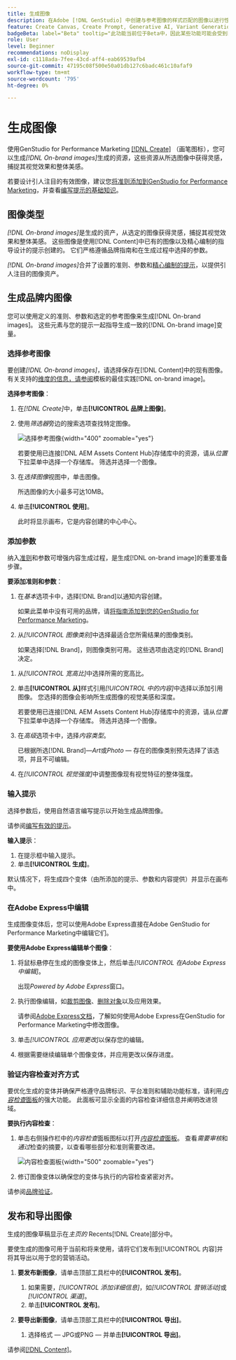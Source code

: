 ```yaml
---
title: 生成图像
description: 在Adobe [!DNL GenStudio] 中创建与参考图像的样式匹配的图像以进行性能营销。
feature: Create Canvas, Create Prompt, Generative AI, Variant Generation, Content Generation
badgeBeta: label="Beta" tooltip="此功能当前位于Beta中，因此某些功能可能会受到限制或发生更改。"
role: User
level: Beginner
recommendations: noDisplay
exl-id: c1118ada-7fee-43cd-aff4-eab69539afb4
source-git-commit: 47195c08f500e50a01db127c6badc461c10afaf9
workflow-type: tm+mt
source-wordcount: '795'
ht-degree: 0%

---
```


# 生成图像

使用GenStudio for Performance Marketing [[!DNL Create]](/help/user-guide/create/overview.md) （画笔图标），您可以生成&#x200B;_[!DNL On-brand images]_&#x200B;生成的资源，这些资源从所选图像中获得灵感，捕捉其视觉效果和整体美感。<!-- [two types of images](#image-types) using GenStudio for Performance Marketing [[!DNL Create]](/help/user-guide/create/overview.md) (paintbrush icon)—_[!DNL On-brand images]_ and _[!DNL Similar images]_. -->

若要设计引人注目的有效图像，建议您[将准则添加到GenStudio for Performance Marketing](/help/user-guide/guidelines/add-guidelines.md)，并查看[编写提示的基础知识](/help/user-guide/effective-prompts.md)。

## 图像类型

_[!DNL On-brand images]_&#x200B;是生成的资产，从选定的图像获得灵感，捕捉其视觉效果和整体美感。 这些图像是使用[!DNL Content]中已有的图像以及精心编制的指导设计的提示创建的。 它们严格遵循品牌指南和在生成过程中选择的参数。

_[!DNL On-brand images]_<!-- and _[!DNL Similar images]_ -->合并了设置的准则、参数和[精心编制的提示](/help/user-guide/effective-prompts.md)，以提供引人注目的图像资产。

<!-- * _[!DNL Similar images]_—Image assets created with strong similarity to an existing selected image available in [!DNL Content]. When generating similar images, GenStudio for Performance Marketing redesigns the selected image, giving slight variations on the content to provide variety and nuance. -->

## 生成品牌内图像

您可以使用定义的准则、参数和选定的参考图像来生成[!DNL On-brand images]。 这些元素与您的提示一起指导生成一致的[!DNL On-brand image]变量。

### 选择参考图像

要创建&#x200B;_[!DNL On-brand images]_，请选择保存在[!DNL Content]中的现有图像。 有关支持的[维度的信息，请参阅](/help/user-guide/content/best-practices-for-templates.md#follow-channel-specific-template-guidelines)模板的最佳实践[!DNL on-brand image]。

**选择参考图像**：

1. 在&#x200B;_[!DNL Create]_&#x200B;中，单击&#x200B;**[!UICONTROL 品牌上图像]**。
1. 使用&#x200B;_筛选器_&#x200B;旁边的搜索选项查找特定图像。

   ![选择参考图像](/help/assets/select-img.png){width="400" zoomable="yes"}

   若要使用已连接[!DNL AEM Assets Content Hub]存储库中的资源，请从&#x200B;_位置_&#x200B;下拉菜单中选择一个存储库。 筛选并选择一个图像。

1. 在&#x200B;_选择图像_&#x200B;视图中，单击图像。

   所选图像的大小最多可达10MB。

1. 单击&#x200B;**[!UICONTROL 使用]**。

   此时将显示画布，它是内容创建的中心中心。

### 添加参数

纳入[准则](/help/user-guide/guidelines/overview.md)和参数可增强内容生成过程，是生成[!DNL on-brand image]的重要准备步骤。

**要添加准则和参数**：

1. 在&#x200B;_基本_&#x200B;选项卡中，选择[!DNL Brand]以通知内容创建。

   如果此菜单中没有可用的品牌，请[将指南添加到您的GenStudio for Performance Marketing](/help/user-guide/guidelines/add-guidelines.md)。

1. 从&#x200B;_[!UICONTROL 图像类别]_&#x200B;中选择最适合您所需结果的图像类别。

   如果选择[!DNL Brand]，则图像类别可用。 这些选项由选定的[!DNL Brand]决定。

<!-- 1. _(Optional)_ Select a custom model from _[!UICONTROL Model]_.

   Models are available if you access to [custom models in Firefly](https://adobedx.slack.com/archives/CMF1JGMLY/p1743534402774569). The _Models_ list will be blank if you do not have access. -->

1. 从&#x200B;_[!UICONTROL 宽高比]_&#x200B;中选择所需的宽高比。
1. 单击&#x200B;**[!UICONTROL 从]**&#x200B;样式引用&#x200B;_[!UICONTROL 中的内容]_&#x200B;中选择以添加引用图像。 您选择的图像会影响所生成图像的视觉美感和深度。

   若要使用已连接[!DNL AEM Assets Content Hub]存储库中的资源，请从&#x200B;_位置_&#x200B;下拉菜单中选择一个存储库。 筛选并选择一个图像。

1. 在&#x200B;_高级_&#x200B;选项卡中，选择&#x200B;_内容类型_。

   已根据所选[!DNL Brand]—_Art_&#x200B;或&#x200B;_Photo_ — 存在的图像类别预先选择了该选项，并且不可编辑。

1. 在&#x200B;_[!UICONTROL 视觉强度]_&#x200B;中调整图像现有视觉特征的整体强度。

### 输入提示

选择参数后，使用自然语言编写提示以开始生成品牌图像。

请参阅[编写有效的提示](/help/user-guide/effective-prompts.md)。

**输入提示**：

1. 在提示框中输入提示。
1. 单击&#x200B;**[!UICONTROL 生成]**。

默认情况下，将生成四个变体（由所添加的提示、参数和内容提供）并显示在画布中。

### 在Adobe Express中编辑

生成图像变体后，您可以使用Adobe Express直接在Adobe GenStudio for Performance Marketing中编辑它们。

**要使用Adobe Express编辑单个图像**：

1. 将鼠标悬停在生成的图像变体上，然后单击&#x200B;_[!UICONTROL 在Adobe Express中编辑]_。

   出现&#x200B;_Powered by Adobe Express_&#x200B;窗口。

1. 执行图像编辑，如[裁剪图像](https://helpx.adobe.com/express/create-and-edit-images/edit-images/crop-images.html)、[删除对象](https://helpx.adobe.com/express/create-and-edit-images/create-and-modify-with-generative-ai/remove-objects-generative-fill.html)以及应用效果。

   请参阅[Adobe Express文档](https://helpx.adobe.com/express/user-guide.html)，了解如何使用Adobe Express在GenStudio for Performance Marketing中修改图像。

1. 单击&#x200B;_[!UICONTROL 应用更改]_&#x200B;以保存您的编辑。
1. 根据需要继续编辑单个图像变体，并应用更改以保存进度。

### 验证内容检查对齐方式

要优化生成的变体并确保严格遵守品牌标识、平台准则和辅助功能标准，请利用&#x200B;[_内容检查_&#x200B;面板](/help/user-guide/guidelines/brand-validation.md#content-check-panel)的强大功能。 此面板可显示全面的内容检查详细信息并阐明改进领域。

**要执行内容检查**：

1. 单击右侧操作栏中的&#x200B;_内容检查_&#x200B;面板图标以打开&#x200B;[_内容检查_&#x200B;面板](/help/user-guide/guidelines/brand-validation.md#content-check-panel)。 查看&#x200B;*需要审核*&#x200B;和&#x200B;*通过*&#x200B;检查的摘要，以查看哪些部分和准则需要改进。

   ![_内容检查_&#x200B;面板](/help/assets/content-check-img.png){width="500" zoomable="yes"}

1. 修订图像变体以确保您的变体与执行的内容检查紧密对齐。

请参阅[品牌验证](/help/user-guide/guidelines/brand-validation.md)。

<!-- ## Generate Similar images

You can quickly generate images similar to a selected image within [!DNL Content] from the [!DNL Create] home.

**To create _[!DNL Similar images]_**:

1. In _[!DNL Create]_, click **[!UICONTROL Similar images]**.
1. Use the search option, adjacent to _Filter_, to find a specific image.

   To use assets from a connected [!DNL AEM Assets Content Hub] repository, choose a repository from the _Location_ drop-down menu. Filter and select one image.

1. In the _Select image_ view, click on an image.
1. Click **[!UICONTROL Use]**.

   The Canvas, which serves as the central hub for content creation, is displayed. Four image variations similar to the original selected image appear.

   ![Generate similar images](/help/assets/generate-similar.png){width="400" zoomable="yes"} -->

## 发布和导出图像

生成的图像草稿显示在&#x200B;_主页的_ Recents[!DNL Create]部分中。

要使生成的图像可用于当前和将来使用，请将它们发布到[!UICONTROL 内容]并将其导出以用于您的营销活动。

1. **要发布新图像**，请单击顶部工具栏中的&#x200B;**[!UICONTROL 发布]**。
   1. 如果需要，_[!UICONTROL 添加详细信息]_，如&#x200B;_[!UICONTROL 营销活动]_&#x200B;或&#x200B;_[!UICONTROL 渠道]_。
   1. 单击&#x200B;**[!UICONTROL 发布]**。

1. **要导出新图像**，请单击顶部工具栏中的&#x200B;**[!UICONTROL 导出]**。
   1. 选择格式 — JPG或PNG — 并单击&#x200B;**[!UICONTROL 导出]**。

请参阅[[!DNL Content]](/help/user-guide/content/overview.md#search-and-find-approved-content)。
